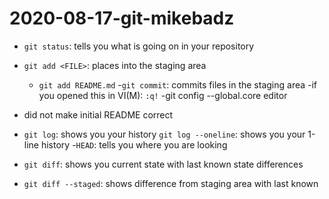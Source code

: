 # 2020-08-17-git-mikebadz

- `git status`: tells you what is going on in your repository
- `git add <FILE>`: places <FILE> into the staging area
	- `git add README.md`
-`git commit`: commits files in the staging area
	-if you opened this in VI(M): <ESC> `:q!`
	-git config --global.core editor

- did not make initial README correct

- `git log`: shows you your history
	`git log --oneline`: shows you your 1-line history
-`HEAD`: tells you where you are looking 

- `git diff`: shows you current state with last known state differences
- `git diff --staged`: shows difference from staging area with last known
